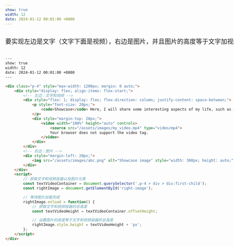 ```yaml
---
show: true
width: 12
date: 2024-01-12 00:01:00 +0800
---
```


<div class="p-4" style="max-width: 1200px; margin: 0 auto;">
    <div style="display: flex; align-items: flex-start;">
        <!-- 左边：文字和视频 -->
        <div style="flex: 1; display: flex; flex-direction: column; justify-content: space-between;">
            <p style="font-size: 20px;">
                要实现左边是文字（文字下面是视频），右边是图片，并且图片的高度等于文字加视频的总高度，可以使用CSS的Flexbox布局。以下是实现该布局的代码示例：

```html
---
show: true
width: 12
date: 2024-01-12 00:01:00 +0800
---

<div class="p-4" style="max-width: 1200px; margin: 0 auto;">
    <div style="display: flex; align-items: flex-start;">
        <!-- 左边：文字和视频 -->
        <div style="flex: 1; display: flex; flex-direction: column; justify-content: space-between;">
            <p style="font-size: 20px;">
                <code>Showcase</code> Here, I will share some interesting aspects of my life, such as sports: basketball, table tennis, and badminton; travel; and some community activities I organize and participate in. I believe this will help you understand me better.
            </p>
            <div style="margin-top: 20px;">
                <video width="100%" height="auto" controls>
                    <source src="/assets/images/my_video.mp4" type="video/mp4">
                    Your browser does not support the video tag.
                </video>
            </div>
        </div>
        <!-- 右边：图片 -->
        <div style="margin-left: 20px;">
            <img src="/assets/images/abc.png" alt="Showcase image" style="width: 300px; height: auto;" id="right-image"/>
        </div>
    </div>
    <script>
        // 获取文字和视频容器以及图片元素
        const textVideoContainer = document.querySelector('.p-4 > div > div:first-child');
        const rightImage = document.getElementById('right-image');

        // 等待图片加载完成
        rightImage.onload = function() {
            // 获取文字和视频容器的总高度
            const textVideoHeight = textVideoContainer.offsetHeight;

            // 设置图片的高度等于文字和视频容器的总高度
            rightImage.style.height = textVideoHeight + 'px';
        };
    </script>
</div>